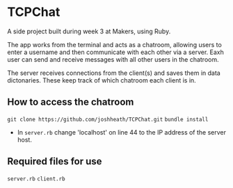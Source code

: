 # TCPChat

A side project built during week 3 at Makers, using Ruby. 

The app works from the terminal and acts as a chatroom, allowing users to enter a username and then communicate with each other via a server. Eaxh user can send and receive messages with all other users in the chatroom. 

The server receives connections from the client(s) and saves them in data dictonaries. These keep track of which chatroom each client is in. 

## How to access the chatroom

`git clone https://github.com/joshheath/TCPChat.git`
`bundle install`
- In `server.rb` change 'localhost' on line 44 to the IP address of the server host.

## Required files for use

`server.rb`
`client.rb`
